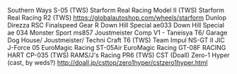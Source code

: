 Southern Ways S-05 (TWS)
Starform Real Racing Model II (TWS)
Starform Real Racing R2 (TWS)
	https://globalautoshop.com/wheels/starform
Dunlop Direzza RSC
Finalspeed Gear R
Down Hill Special ae033
Down Hill Special ae 034
Monster Sport ms857
Joustmeister Comp V1 - Taneisya T6/ Garage Dog House/ Joustmeister/ Techni Craft T6 (TWS)
Team Impul NS-GT II
JIC J-Force 05
EuroMagic Racing ST-05Air
EuroMagic Racing GT-08F
RACING HART CP-035 (TWS)
RAMS/J's Racing PR6 (TWS)
CST (Doall) Zero-1 Hyper (cast, by weds?)
	http://doall.jp/csttop/zero1hyper/cstzero1hyper.html
